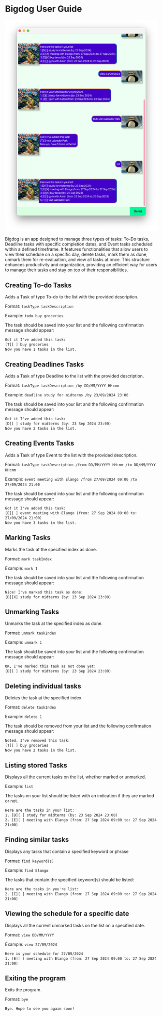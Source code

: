 # Bigdog User Guide

![Bigdog UI](Ui.png)

Bigdog is an app designed to manage three types of tasks: To-Do tasks, 
Deadline tasks with specific completion dates, and Event tasks scheduled within a defined timeframe. 
It features functionalities that allow users to view their schedule on a specific day, delete tasks, mark them as done, 
unmark them for re-evaluation, and view all tasks at once. This structure enhances productivity and organization, 
providing an efficient way for users to manage their tasks and stay on top of their responsibilities.

## Creating To-do Tasks

Adds a Task of type To-do to the list with the provided description.

Format: `taskType taskDescription`

Example: `todo buy groceries`

The task should be saved into your list and the following confirmation message should appear:

```
Got it I've added this task:
[T][ ] buy groceries
Now you have 1 tasks in the list.
```

## Creating Deadlines Tasks

Adds a Task of type Deadline to the list with the provided description.

Format: `taskType taskDescription /by DD/MM/YYYY HH:mm`

Example: `deadline study for midterms /by 23/09/2024 23:00`

The task should be saved into your list and the following confirmation message should appear:

```
Got it I've added this task:
[D][ ] study for midterms (by: 23 Sep 2024 23:00)
Now you have 2 tasks in the list.
```

## Creating Events Tasks

Adds a Task of type Event to the list with the provided description.

Format: `taskType taskDescription /from DD/MM/YYYY HH:mm /to DD/MM/YYYY HH:mm`

Example: `event meeting with Elango /from 27/09/2024 09:00 /to 27/09/2024 21:00`

The task should be saved into your list and the following confirmation message should appear:

```
Got it I've added this task:
[E][ ] event meeting with Elango (from: 27 Sep 2024 09:00 to: 27/09/2024 21:00)
Now you have 3 tasks in the list.
```

## Marking Tasks

Marks the task at the specified index as done.

Format: `mark taskIndex`

Example: `mark 1`

The task should be saved into your list and the following confirmation message should appear:

```
Nice! I've marked this task as done:
[D][X] study for midterms (by: 23 Sep 2024 23:00)
```

## Unmarking Tasks

Unmarks the task at the specified index as done.

Format: `unmark taskIndex`

Example: `unmark 1`

The task should be saved into your list and the following confirmation message should appear:

```
OK, I've marked this task as not done yet:
[D][ ] study for midterms (by: 23 Sep 2024 23:00)
```

## Deleting individual tasks

Deletes the task at the specified index.

Format: `delete taskIndex`

Example: `delete 1`

The task should be removed from your list and the following confirmation message should appear:

```
Noted. I've removed this task:
[T][ ] buy groceries
Now you have 2 tasks in the list.
```

## Listing stored Tasks

Displays all the current tasks on the list, whether marked or unmarked.

Example: `list`

The tasks on your list should be listed with an indication if they are marked or not.

```
Here are the tasks in your list:
1. [D][ ] study for midterms (by: 23 Sep 2024 23:00)
2. [E][ ] meeting with Elango (from: 27 Sep 2024 09:00 to: 27 Sep 2024 21:00) 
```

## Finding similar tasks

Displays any tasks that contain a specified keyword or phrase

Format: `find keyword(s)`

Example: `find Elango`

The tasks that contain the specified keyword(s) should be listed:
```
Here are the tasks in you're list:
2. [E][ ] meeting with Elango (from: 27 Sep 2024 09:00 to: 27 Sep 2024 21:00)
```

## Viewing the schedule for a specific date

Displays all the current unmarked tasks on the list on a specified date.

Format: `view DD/MM/YYYY`

Example: `view 27/09/2024`

```
Here is your schedule for 27/09/2024
1. [E][ ] meeting with Elango (from: 27 Sep 2024 09:00 to: 27 Sep 2024 21:00)
```

## Exiting the program

Exits the program.

Format: `bye`

```
Bye. Hope to see you again soon!
```